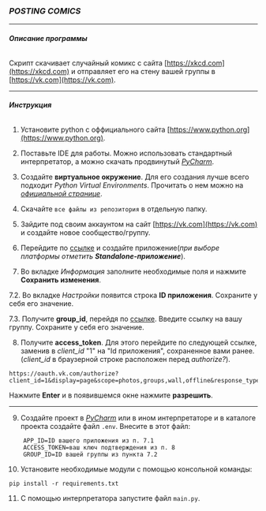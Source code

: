 ### *POSTING COMICS*

___

###### **Описание программы**

Скрипт скачивает случайный комикс с сайта [https://xkcd.com](https://xkcd.com) и отправляет его на стену вашей группы в [https://vk.com](https://vk.com).

___________________________
###### **Инструкция**
1. Установите python с оффициального сайта [https://www.python.org](https://www.python.org).

2. Поставьте IDE для работы. Можно использовать стандартный интерпретатор, а можно скачать продвинутый [_PyCharm_](https://www.jetbrains.com/pycharm/).

3. Создайте __виртуальное окружение__. Для его создания лучше всего подходит _Python Virtual Environments_. Прочитать о нем можно на [_официальной странице_](https://www.python.org/dev/peps/pep-0405/).

4. Скачайте `все файлы из репозитория` в отдельную папку.

5. Зайдите под своим аккаунтом на сайт [https://vk.com](https://vk.com) и создайте новое сообщество/группу.

6. Перейдите по [ссылке](https://vk.com/editapp?act=create) и создайте приложение(_при выборе платформы отметить __Standalone-приложение___).

7. Во вкладке _Информация_ заполните необходимые поля и нажмите __Сохранить изменения__.

7.2. Во вкладке _Настройки_ появится строка __ID приложения__. Сохраните у себя его значение.

7.3. Получите __group_id__, перейдя по [ссылке](https://regvk.com/id/). Введите ссылку на вашу группу. Сохраните у себя его значение.

8. Получите __access_token__. Для этого перейдите по следующей ссылке, заменив в _client_id_ "1" на "Id приложения", сохраненное вами ранее. (_client_id_ в браузерной строке расположен перед _authorize?_). 
```
https://oauth.vk.com/authorize?client_id=1&display=page&scope=photos,groups,wall,offline&response_type=token&v=5.130
```
Нажмите __Enter__ и в появившемся окне нажмите __разрешить__.

___________________________________________

9. Создайте проект в [_PyCharm_](https://www.jetbrains.com/pycharm/) или в ином интерпретаторе и в каталоге проекта создайте файл `.env`. Внесите в этот файл:
```
    APP_ID=ID вашего приложения из п. 7.1
    ACCESS_TOKEN=ваш ключ подтверждения из п. 8
    GROUP_ID=ID вашей группы из пункта 7.2
```

10. Установите необходимые модули с помощью консольной команды:

```
pip install -r requirements.txt
```

11. С помощью интерпретатора запустите файл `main.py`.


